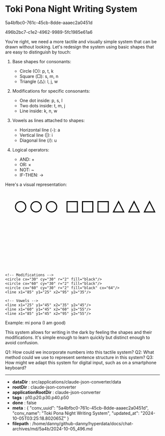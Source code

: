 # Toki Pona Night Writing System

5a4bfbc0-761c-45cb-8dde-aaaec2a0451d

496b2bc7-c1e2-4962-9989-5fc1985e61a6

 You're right, we need a more tactile and visually simple system that can be drawn without looking. Let's redesign the system using basic shapes that are easy to distinguish by touch:

1. Base shapes for consonants:
   - Circle (○): p, t, k
   - Square (□): s, m, n
   - Triangle (△): l, j, w

2. Modifications for specific consonants:
   - One dot inside: p, s, l
   - Two dots inside: t, m, j
   - Line inside: k, n, w

3. Vowels as lines attached to shapes:
   - Horizontal line (-): a
   - Vertical line (|): i
   - Diagonal line (/): u

4. Logical operators:
   - AND: +
   - OR: ×
   - NOT: ~
   - IF-THEN: →

Here's a visual representation:

<antArtifact identifier="toki-pona-tactile-system" type="image/svg+xml" title="Toki Pona Tactile Writing System">
<svg viewBox="0 0 300 150" xmlns="http://www.w3.org/2000/svg">
  <g stroke="black" stroke-width="2" fill="none">
    <!-- Consonants -->
    <circle cx="30" cy="30" r="10"/>
    <circle cx="60" cy="30" r="10"/>
    <circle cx="90" cy="30" r="10"/>
    <rect x="120" y="20" width="20" height="20"/>
    <rect x="150" y="20" width="20" height="20"/>
    <rect x="180" y="20" width="20" height="20"/>
    <polygon points="210,40 220,20 230,40"/>
    <polygon points="240,40 250,20 260,40"/>
    <polygon points="270,40 280,20 290,40"/>
    
    <!-- Modifications -->
    <circle cx="30" cy="30" r="2" fill="black"/>
    <circle cx="60" cy="30" r="2" fill="black"/>
    <circle cx="60" cy="30" r="2" fill="black" cx="64"/>
    <line x1="85" y1="25" x2="95" y2="35"/>
    
    <!-- Vowels -->
    <line x1="25" y1="45" x2="35" y2="45"/>
    <line x1="60" y1="45" x2="60" y2="55"/>
    <line x1="85" y1="45" x2="95" y2="55"/>
  </g>
  
  <text x="10" y="80" font-family="sans-serif" font-size="12">Example: mi pona (I am good)</text>
  <g transform="translate(10, 90)" stroke="black" stroke-width="2" fill="none">
    <rect x="0" y="0" width="20" height="20"/>
    <circle cx="2" cy="2" r="2" fill="black"/>
    <circle cx="2" cy="2" r="2" fill="black" cx="4"/>
    <line x1="10" y1="20" x2="10" y2="30"/>
    <circle cx="40" cy="10" r="10"/>
    <circle cx="40" cy="10" r="2" fill="black"/>
    <line x1="35" y1="25" x2="45" y2="25"/>
  </g>
</svg>
</antArtifact>

This system allows for writing in the dark by feeling the shapes and their modifications. It's simple enough to learn quickly but distinct enough to avoid confusion.

Q1: How could we incorporate numbers into this tactile system?
Q2: What method could we use to represent sentence structure in this system?
Q3: How might we adapt this system for digital input, such as on a smartphone keyboard?

---

* **dataDir** : src/applications/claude-json-converter/data
* **rootDir** : claude-json-converter
* **applicationRootDir** : claude-json-converter
* **tags** : p10.p20.p30.p40.p50
* **done** : false
* **meta** : {
  "conv_uuid": "5a4bfbc0-761c-45cb-8dde-aaaec2a0451d",
  "conv_name": "Toki Pona Night Writing System",
  "updated_at": "2024-10-05T03:25:18.802065Z"
}
* **filepath** : /home/danny/github-danny/hyperdata/docs/chat-archives/md/5a4b/2024-10-05_496.md